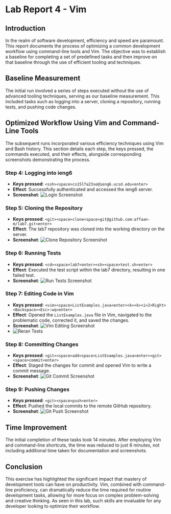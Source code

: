 # Lab Report 4 - Vim

## Introduction

In the realm of software development, efficiency and speed are paramount. This report documents the process of optimizing a common development workflow using command-line tools and Vim. The objective was to establish a baseline for completing a set of predefined tasks and then improve on that baseline through the use of efficient tooling and techniques.

## Baseline Measurement

The initial run involved a series of steps executed without the use of advanced tooling techniques, serving as our baseline measurement. This included tasks such as logging into a server, cloning a repository, running tests, and pushing code changes.

## Optimized Workflow Using Vim and Command-Line Tools

The subsequent runs incorporated various efficiency techniques using Vim and Bash history. This section details each step, the keys pressed, the commands executed, and their effects, alongside corresponding screenshots demonstrating the process.

### Step 4: Logging into ieng6

- **Keys pressed**: `<ssh><space>cs15lfa23se@ieng6.ucsd.edu<enter>`
- **Effect**: Successfully authenticated and accessed the ieng6 server.
- **Screenshot**: ![Login Screenshot](<img width="549" alt="Screen Shot 2023-12-03 at 9 26 19 PM" src="https://github.com/affaan-m/cse15l-lab-reports/assets/124439313/c511cff7-dc2e-4e41-99c5-6b4c59868280">)

### Step 5: Cloning the Repository

- **Keys pressed**: `<git><space>clone<space>git@github.com:affaan-m/lab7.git<enter>`
- **Effect**: The lab7 repository was cloned into the working directory on the server.
- **Screenshot**: ![Clone Repository Screenshot](<img width="539" alt="Screen Shot 2023-12-03 at 9 26 46 PM" src="https://github.com/affaan-m/cse15l-lab-reports/assets/124439313/69239650-458e-41fc-ab2e-774d70768842">)

### Step 6: Running Tests

- **Keys pressed**: `<cd><space>lab7<enter><sh><space>test.sh<enter>`
- **Effect**: Executed the test script within the lab7 directory, resulting in one failed test.
- **Screenshot**: ![Run Tests Screenshot](<img width="606" alt="Screen Shot 2023-12-03 at 9 27 16 PM" src="https://github.com/affaan-m/cse15l-lab-reports/assets/124439313/5952f7f7-38d4-4f33-b694-3ac328619493">)


### Step 7: Editing Code in Vim

- **Keys pressed**: `<vim><space>ListExamples.java<enter><k><k><i>2<Right><Backspace><Esc>:wq<enter>`
- **Effect**: Opened the `ListExamples.java` file in Vim, navigated to the problematic code, corrected it, and saved the changes.
- **Screenshot**: ![Vim Editing Screenshot](<img width="588" alt="Screen Shot 2023-12-03 at 9 30 07 PM" src="https://github.com/affaan-m/cse15l-lab-reports/assets/124439313/43536719-1098-42d1-aaba-a38722d3d187">)
- ![Reran Tests](<img width="461" alt="Screen Shot 2023-12-03 at 9 30 24 PM" src="https://github.com/affaan-m/cse15l-lab-reports/assets/124439313/3ca7ea66-b02d-43f5-b21c-8abb939df257">)


### Step 8: Committing Changes

- **Keys pressed**: `<git><space>add<space>ListExamples.java<enter><git><space>commit<enter>`
- **Effect**: Staged the changes for commit and opened Vim to write a commit message.
- **Screenshot**: ![Git Commit Screenshot](<img width="504" alt="Screen Shot 2023-12-03 at 9 32 31 PM" src="https://github.com/affaan-m/cse15l-lab-reports/assets/124439313/15e868c6-fabf-4971-9cc4-259101b71b7f">)


### Step 9: Pushing Changes

- **Keys pressed**: `<git><space>push<enter>`
- **Effect**: Pushed the local commits to the remote GitHub repository.
- **Screenshot**: ![Git Push Screenshot](<img width="504" alt="Screen Shot 2023-12-03 at 9 43 39 PM" src="https://github.com/affaan-m/cse15l-lab-reports/assets/124439313/fb06cf6a-67af-40f0-afbc-fa99d593b4f7">)


## Time Improvement

The initial completion of these tasks took 14 minutes. After employing Vim and command-line shortcuts, the time was reduced to just 6 minutes, not including additional time taken for documentation and screenshots.

## Conclusion

This exercise has highlighted the significant impact that mastery of development tools can have on productivity. Vim, combined with command-line proficiency, can dramatically reduce the time required for routine development tasks, allowing for more focus on complex problem-solving and creative thinking. As seen in this lab, such skills are invaluable for any developer looking to optimize their workflow.

